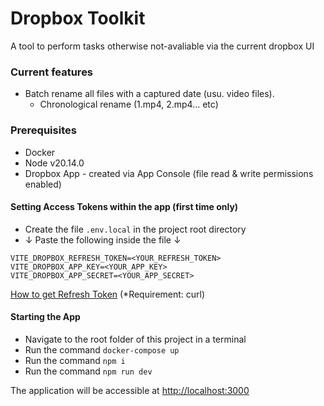 # Dropbox Toolkit

A tool to perform tasks otherwise not-avaliable via the current dropbox UI

### Current features
- Batch rename all files with a captured date (usu. video files).
  - Chronological rename (1.mp4, 2.mp4... etc)

### Prerequisites
- Docker
- Node v20.14.0
- Dropbox App - created via App Console (file read & write permissions enabled)

#### Setting Access Tokens within the app (first time only)
- Create the file `.env.local` in the project root directory
- ↓ Paste the following inside the file ↓
```
VITE_DROPBOX_REFRESH_TOKEN=<YOUR_REFRESH_TOKEN>
VITE_DROPBOX_APP_KEY=<YOUR_APP_KEY>
VITE_DROPBOX_APP_SECRET=<YOUR_APP_SECRET>
```
[How to get Refresh Token](https://nifi.apache.org/docs/nifi-docs/components/org.apache.nifi/nifi-dropbox-services-nar/1.26.0/org.apache.nifi.services.dropbox.StandardDropboxCredentialService/additionalDetails.html) (*Requirement: curl)

#### Starting the App
- Navigate to the root folder of this project in a terminal
- Run the command `docker-compose up`
- Run the command `npm i`
- Run the command `npm run dev`
  
The application will be accessible at [http://localhost:3000](http://localhost:3000)
